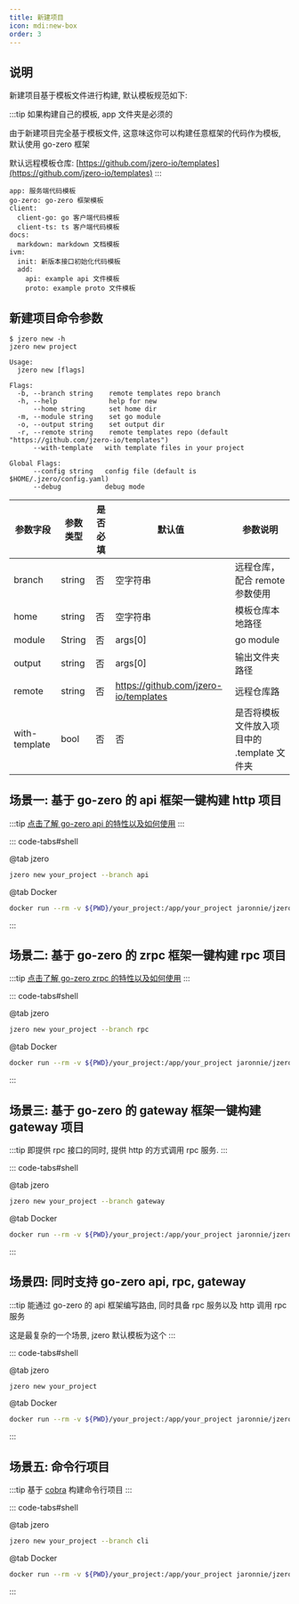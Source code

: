 ```yaml
---
title: 新建项目
icon: mdi:new-box
order: 3
---
```


## 说明

新建项目基于模板文件进行构建, 默认模板规范如下:

:::tip 如果构建自己的模板, app 文件夹是必须的

由于新建项目完全基于模板文件, 这意味这你可以构建任意框架的代码作为模板, 默认使用 go-zero 框架

默认远程模板仓库: [https://github.com/jzero-io/templates](https://github.com/jzero-io/templates)
:::

```shell
app: 服务端代码模板
go-zero: go-zero 框架模板
client:
  client-go: go 客户端代码模板
  client-ts: ts 客户端代码模板
docs:
  markdown: markdown 文档模板
ivm:
  init: 新版本接口初始化代码模板
  add:
    api: example api 文件模板
    proto: example proto 文件模板
```

## 新建项目命令参数

```shell
$ jzero new -h                                           
jzero new project

Usage:
  jzero new [flags]

Flags:
  -b, --branch string    remote templates repo branch
  -h, --help             help for new
      --home string      set home dir
  -m, --module string    set go module
  -o, --output string    set output dir
  -r, --remote string    remote templates repo (default "https://github.com/jzero-io/templates")
      --with-template   with template files in your project

Global Flags:
      --config string   config file (default is $HOME/.jzero/config.yaml)
      --debug           debug mode
```

| 参数字段      | 参数类型 | 是否必填 | 默认值                                | 参数说明                                    |
| ------------- | -------- | -------- | ------------------------------------- | ------------------------------------------- |
| branch        | string   | 否       | 空字符串                              | 远程仓库，配合 remote 参数使用              |
| home          | string   | 否       | 空字符串                              | 模板仓库本地路径                            |
| module        | String   | 否       | args[0]                               | go module                                   |
| output        | string   | 否       | args[0]                               | 输出文件夹路径                              |
| remote        | string   | 否       | https://github.com/jzero-io/templates | 远程仓库路                                  |
| with-template | bool     | 否       | 否                                    | 是否将模板文件放入项目中的 .template 文件夹 |


## 场景一: 基于 go-zero 的 api 框架一键构建 http 项目

:::tip 
[点击了解 go-zero api 的特性以及如何使用](https://go-zero.dev/docs/tutorials)
:::

::: code-tabs#shell

@tab jzero

```bash
jzero new your_project --branch api
```

@tab Docker

```bash
docker run --rm -v ${PWD}/your_project:/app/your_project jaronnie/jzero:latest new your_project --branch api
```
:::

## 场景二: 基于 go-zero 的 zrpc 框架一键构建 rpc 项目

:::tip
[点击了解 go-zero zrpc 的特性以及如何使用](https://go-zero.dev/docs/tutorials/grpc/server/configuration)
:::

::: code-tabs#shell

@tab jzero

```bash
jzero new your_project --branch rpc
```

@tab Docker

```bash
docker run --rm -v ${PWD}/your_project:/app/your_project jaronnie/jzero:latest new your_project --branch rpc
```
:::

## 场景三: 基于 go-zero 的 gateway 框架一键构建 gateway 项目

:::tip
即提供 rpc 接口的同时, 提供 http 的方式调用 rpc 服务.
:::

::: code-tabs#shell

@tab jzero

```bash
jzero new your_project --branch gateway
```

@tab Docker

```bash
docker run --rm -v ${PWD}/your_project:/app/your_project jaronnie/jzero:latest new your_project --branch gateway
```
:::

## 场景四: 同时支持 go-zero api, rpc, gateway

:::tip
能通过 go-zero 的 api 框架编写路由, 同时具备 rpc 服务以及 http 调用 rpc 服务

这是最复杂的一个场景, jzero 默认模板为这个
:::

::: code-tabs#shell

@tab jzero

```bash
jzero new your_project
```

@tab Docker

```bash
docker run --rm -v ${PWD}/your_project:/app/your_project jaronnie/jzero:latest new your_project
```
:::

## 场景五: 命令行项目

:::tip
基于 [cobra](https://github.com/spf13/cobra) 构建命令行项目
:::

::: code-tabs#shell

@tab jzero

```bash
jzero new your_project --branch cli
```

@tab Docker

```bash
docker run --rm -v ${PWD}/your_project:/app/your_project jaronnie/jzero:latest new your_project --branch cli
```
:::

